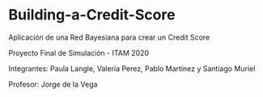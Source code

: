 # Building-a-Credit-Score
Aplicación de una Red Bayesiana para crear un Credit Score

Proyecto Final de Simulación - ITAM 2020

Integrantes: Paula Langle, Valeria Perez, Pablo Martinez y Santiago Muriel

Profesor: Jorge de la Vega
